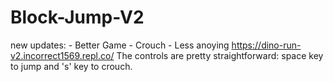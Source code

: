 # Block-Jump-V2
new updates: 
    - Better Game
    - Crouch
    - Less anoying
https://dino-run-v2.incorrect1569.repl.co/
The controls are pretty straightforward: space key to jump and 's' key to crouch.
